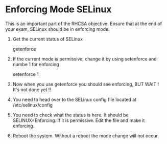 # Enforcing Mode SELinux 

This is an important part of the RHCSA objective. Ensure that at the end of your exam, SELinux should be in enforcing mode. 

1. Get the current status of SELinux 

	getenforce

2. If the current mode is permissive, change it by using setenforce and numbe 1 for enforcing 

	setenforce 1

3. Now when you use getenforce you should see enforcing, BUT WAIT ! It's not done yet !! 


4. You need to head over to the SELinux config file located at /etc/selinux/config


5. You need to check what the status is here. It should be SELINUX=Enforcing. If it is permissive. Edit the file and make it enforcing.


6. Reboot the system. Without a reboot the mode change will not occur. 


